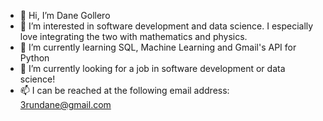 - 👋 Hi, I’m Dane Gollero
- 👀 I’m interested in software development and data science. I especially love integrating the two with mathematics and physics.
- 🌱 I’m currently learning SQL, Machine Learning and Gmail's API for Python
- 💞️ I’m currently looking for a job in software development or data science!
- 📫 I can be reached at the following email address: 3rundane@gmail.com

<!---
3rundane/3rundane is a ✨ special ✨ repository because its `README.md` (this file) appears on your GitHub profile.
You can click the Preview link to take a look at your changes.
--->
